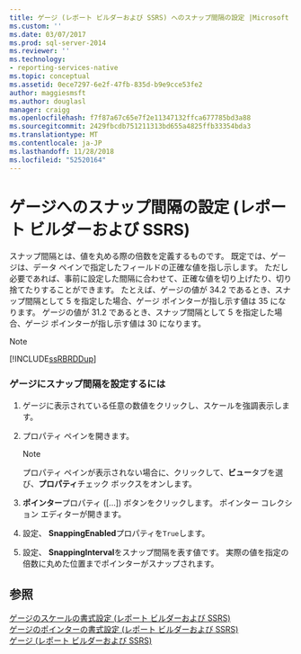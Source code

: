 ```yaml
---
title: ゲージ (レポート ビルダーおよび SSRS) へのスナップ間隔の設定 |Microsoft Docs
ms.custom: ''
ms.date: 03/07/2017
ms.prod: sql-server-2014
ms.reviewer: ''
ms.technology:
- reporting-services-native
ms.topic: conceptual
ms.assetid: 0ece7297-6e2f-47fb-835d-b9e9cce53fe2
author: maggiesmsft
ms.author: douglasl
manager: craigg
ms.openlocfilehash: f7f87a67c65e7f2e11347132ffca677785bd3a88
ms.sourcegitcommit: 2429fbcdb751211313bd655a4825ffb33354bda3
ms.translationtype: MT
ms.contentlocale: ja-JP
ms.lasthandoff: 11/28/2018
ms.locfileid: "52520164"
---
```

# <a name="set-a-snapping-interval-on-a-gauge-report-builder-and-ssrs"></a>ゲージへのスナップ間隔の設定 (レポート ビルダーおよび SSRS)
  スナップ間隔とは、値を丸める際の倍数を定義するものです。 既定では、ゲージは、データ ペインで指定したフィールドの正確な値を指し示します。 ただし必要であれば、事前に設定した間隔に合わせて、正確な値を切り上げたり、切り捨てたりすることができます。 たとえば、ゲージの値が 34.2 であるとき、スナップ間隔として 5 を指定した場合、ゲージ ポインターが指し示す値は 35 になります。 ゲージの値が 31.2 であるとき、スナップ間隔として 5 を指定した場合、ゲージ ポインターが指し示す値は 30 になります。  
  
> [!NOTE]  
>  [!INCLUDE[ssRBRDDup](../includes/ssrbrddup-md.md)]  
  
### <a name="to-set-a-snapping-interval-on-a-gauge"></a>ゲージにスナップ間隔を設定するには  
  
1.  ゲージに表示されている任意の数値をクリックし、スケールを強調表示します。  
  
2.  プロパティ ペインを開きます。  
  
    > [!NOTE]  
    >  プロパティ ペインが表示されない場合に、クリックして、**ビュー**タブを選び、**プロパティ**チェック ボックスをオンします。  
  
3.  **ポインター**プロパティ ([...]) ボタンをクリックします。 ポインター コレクション エディターが開きます。  
  
4.  設定、 **SnappingEnabled**プロパティを`True`します。  
  
5.  設定、 **SnappingInterval**をスナップ間隔を表す値です。 実際の値を指定の倍数に丸めた位置までポインターがスナップされます。  
  
## <a name="see-also"></a>参照  
 [ゲージのスケールの書式設定 &#40;レポート ビルダーおよび SSRS&#41;](report-design/formatting-scales-on-a-gauge-report-builder-and-ssrs.md)   
 [ゲージのポインターの書式設定 &#40;レポート ビルダーおよび SSRS&#41;](report-design/formatting-pointers-on-a-gauge-report-builder-and-ssrs.md)   
 [ゲージ (レポート ビルダーおよび SSRS)](report-design/gauges-report-builder-and-ssrs.md)  
  
  
